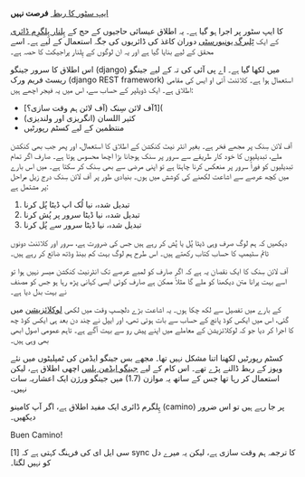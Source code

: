 <!-- 
.. title: ایپ سٹور پر اجرا: پِلنار پِلگرِم ڈائری
.. slug: released-on-the-app-store-pilnar-pilgrim-diary
.. date: 2014-07-17 11:17:45 UTC+05:00
.. tags: اجرا, ایپ سٹور, آئی او ایس
.. link: 
.. description: 
.. type: text
-->

‪**فرصت نہیں**‬ ‪[‬ ایپ سٹور کا ربط‪](https://itunes.apple.com/us/app/pilnar-pilgrim-diary/id897587238?mt=8)‬

‪[پِلنار پِلگرِم ڈائری](https://itunes.apple.com/us/app/pilnar-pilgrim-diary/id897587238?mt=8)‬ کا ایپ سٹور پر اجرا ہو گیا ہے۔ یہ اطلاق عیسائی حاجیوں کے حج کے دوران کاغذ کی ڈائریوں کی جگہ استعمال کے لیے ہے۔ اسے ‪[ٹِلبرگ یونیورسٹی](http://www.tilburguniversity.edu/)‬ کے ایک محقق کے لیے بنایا گیا ہے اور یہ ان لوگوں کے پِلنار پراجیکٹ  کا حصہ ہے۔

اس اطلاق کا سرور جینگو ‪(‬django‪)‬ میں لکھا گیا ہے۔ اے پی آئی کی تہ کے لیے جینگو ریسٹ فریم ورک (django REST framework) استعمال ہوا ہے۔ کلائنٹ آئی او ایس کی مقامی اطلاق ہے۔ ایک ڈویلپر کے حساب سے، اس میں یہ فیجر اچھے ہیں:

- آف لائن سِنک (آف لائن ہم وقت سازی؟‪[‬1‪](‬
- کثیر اللسان (انگریزی اور ولندیزی)
- منتظمین کے لیے کسٹم رپورٹیں

آف لائن سِنک پر مجھے فخر ہے۔ بغیر انٹر نیٹ کنکشن کے اطلاق کا استعمال، اور پھر جب بھی کنکشن ملے، تبدیلیوں کا خود کار طریقے سے سرور پر سنک ہوجانا بڑا اچھا محسوس ہوتا ہے۔ صارف اگر تمام تبدیلیوں کو فوراً سرور پر منعکس کرنا چاہتا ہے تو اپنی مرضی سے بھی سِنک کر سکتا ہے۔ میں اس بارے میں کچھ عرصے سے اشاعت لکھنے کی کوشش میں ہوں۔ بنیادی طور پر آف لائن سِنک درج زیل مراحل پر مشتمل ہے:

1. تبدیل شدہ، نیا لُک اپ ڈیٹا پُل کرنا
2. تبدیل شدہ، نیا ڈیٹا سرور پر پُش کرنا
3. تبدیل شدہ، نیا ڈیٹا سرور سے پُل کرنا

دیکھیں کہ ہم لوگ صرف وہی ڈیٹا پُل یا پُش کر رہے ہیں جس کی ضرورت ہے، سرور اور کلائنٹ دونوں ٹائم سٹیمپ کا حساب کتاب رکھتے ہیں۔ اس طرح ہم لوگ بہت کم بینڈ وڈتھ ضائع کر رہے ہیں۔

آف لائن سِنک کا ایک نقصان یہ ہے کہ اگر صارف  کو لمبے عرصے تک انٹرنیٹ کنکشن میسر نہیں ہوا تو اسے بہت پرانا متن دیکھنا کو ملے گا مثلاً ممکن ہے صارف کوئی ایسی کہانی پڑھ رہا ہو جس کو مصنف نے بہت بدل دیا ہے۔

میں ‪[لوکلائزیشن](../en/posts/localization-notes.html)‬ کے بارے میں تفصیل سے لکھ چکا ہوں۔ یہ اشاعت بڑے دلچسپ وقت میں لکھی گئی، اس میں ایکس کوڈ پانچ کے حساب سے بات ہوئی تھی، اور ایپل نے چند دن بعد ہی ایکس کوڈ چھ کا اجرا کر دیا جو کہ لوکلائزیشن کے معاملے میں اپنے پیش رو سے بہت آگے ہے۔ تاہم عمومی اصول ابھی بھی وہی ہیں۔

کسٹم رپورٹیں لکھنا اتنا مشکل نہیں تھا۔ مجھے بس جینگو ایڈمن کی ٹمپلیٹوں میں نئے ویوز کے ربط ڈالنے پڑے تھے۔ اس کام کے لیے [جینگو ایڈمن پلس](https://github.com/jsocol/django-adminplus) اچھی اطلاق ہے، لیکن میں جینگو ورژن ایک اعشاریہ سات ‪(‬1‪.‬7‪)‬ استعمال کر رہا تھا جس کے ساتھ یہ موازن نہیں۔ 

پِلگرم ڈائری ایک مفید اطلاق ہے، اگر آپ کامینو ‪(‬camino‪)‬ پر جا رہے ہیں تو اس ضرور دیکھیں۔

Buen Camino!

 ‪[‬1‪]‬ سی ایل ای کی فرہنگ کہتی ہے کہ sync کا ترجمہ ہم وقت سازی ہے، لیکن یہ میرے دل کو نہیں لگتا۔
